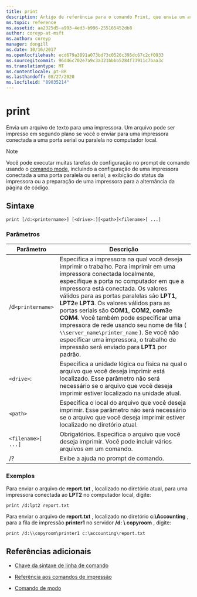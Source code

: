 ```yaml
---
title: print
description: Artigo de referência para o comando Print, que envia um arquivo de texto para uma impressora.
ms.topic: reference
ms.assetid: aa2325d5-a993-4ed3-b996-255165452db8
author: coreyp-at-msft
ms.author: coreyp
manager: dongill
ms.date: 10/16/2017
ms.openlocfilehash: ecd679a3891a073bd73c0526c395dc67c2cf0933
ms.sourcegitcommit: 96d46c702e7a9c3a321bbbb5284f73911c7baa3c
ms.translationtype: MT
ms.contentlocale: pt-BR
ms.lasthandoff: 08/27/2020
ms.locfileid: "89035214"
---
```

# <a name="print"></a>print

Envia um arquivo de texto para uma impressora. Um arquivo pode ser impresso em segundo plano se você o enviar para uma impressora conectada a uma porta serial ou paralela no computador local.

> [!NOTE]
> Você pode executar muitas tarefas de configuração no prompt de comando usando o [comando mode](mode.md), incluindo a configuração de uma impressora conectada a uma porta paralela ou serial, a exibição do status da impressora ou a preparação de uma impressora para a alternância da página de código.

## <a name="syntax"></a>Sintaxe

```
print [/d:<printername>] [<drive>:][<path>]<filename>[ ...]
```

### <a name="parameters"></a>Parâmetros

| Parâmetro | Descrição |
|--|--|
| /d`<printername>` | Especifica a impressora na qual você deseja imprimir o trabalho. Para imprimir em uma impressora conectada localmente, especifique a porta no computador em que a impressora está conectada. Os valores válidos para as portas paralelas são **LPT1**, **LPT2**e **LPT3**. Os valores válidos para as portas seriais são **COM1**, **COM2**, **com3**e **COM4**. Você também pode especificar uma impressora de rede usando seu nome de fila ( `\\server_name\printer_name` ). Se você não especificar uma impressora, o trabalho de impressão será enviado para **LPT1** por padrão. |
| `<drive>`: | Especifica a unidade lógica ou física na qual o arquivo que você deseja imprimir está localizado. Esse parâmetro não será necessário se o arquivo que você deseja imprimir estiver localizado na unidade atual. |
| `<path>` | Especifica o local do arquivo que você deseja imprimir. Esse parâmetro não será necessário se o arquivo que você deseja imprimir estiver localizado no diretório atual. |
| `<filename>[ ...]` | Obrigatórios. Especifica o arquivo que você deseja imprimir. Você pode incluir vários arquivos em um comando. |
| /? | Exibe a ajuda no prompt de comando. |

### <a name="examples"></a>Exemplos

Para enviar o arquivo de **report.txt** , localizado no diretório atual, para uma impressora conectada ao **LPT2** no computador local, digite:

```
print /d:lpt2 report.txt
```

Para enviar o arquivo de **report.txt** , localizado no diretório **c:\Accounting** , para a fila de impressão **printer1** no servidor **/d: \\ copyroom** , digite:

```
print /d:\\copyroom\printer1 c:\accounting\report.txt
```

## <a name="additional-references"></a>Referências adicionais

- [Chave da sintaxe de linha de comando](command-line-syntax-key.md)

- [Referência aos comandos de impressão](print-command-reference.md)

- [Comando de modo](mode.md)